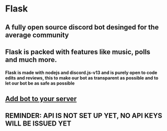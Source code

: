 # Flask
## A fully open source discord bot desinged for the average community
## Flask is packed with features like music, polls and much more.

#### Flask is made with nodejs and discord.js-v13 and is purely open to code edits and reviews, this to make our bot as transparent as possible and to let our bot be as safe as possible

## [Add bot to your server](https://discord.com/api/oauth2/authorize?client_id=909211342643273738&permissions=173345696982&scope=bot)

## REMINDER: API IS NOT SET UP YET, NO API KEYS WILL BE ISSUED YET
